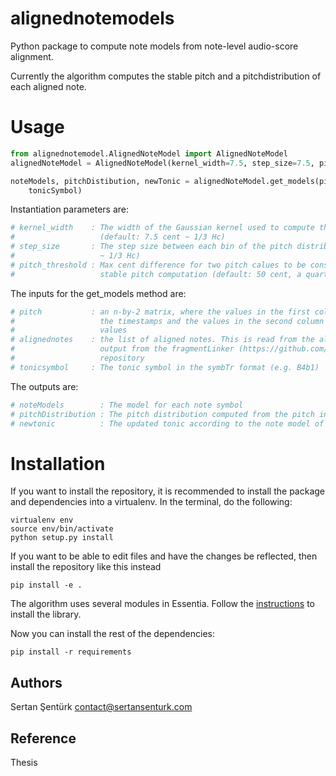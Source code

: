 # alignednotemodels

Python package to compute note models from note-level audio-score alignment.

Currently the algorithm computes the stable pitch and a pitchdistribution of each aligned note.

Usage
=======

```python
from alignednotemodel.AlignedNoteModel import AlignedNoteModel
alignedNoteModel = AlignedNoteModel(kernel_width=7.5, step_size=7.5, pitch_threshold=50)

noteModels, pitchDistibution, newTonic = alignedNoteModel.get_models(pitch, alignednotes,
    tonicSymbol)
```

Instantiation parameters are:
```python
# kernel_width    : The width of the Gaussian kernel used to compute the pitch distribution 
#                   (default: 7.5 cent ~ 1/3 Hc)
# step_size       : The step size between each bin of the pitch distribution (default: 7.5 cent 
#                   ~ 1/3 Hc)
# pitch_threshold : Max cent difference for two pitch calues to be considered close. Used in
#                   stable pitch computation (default: 50 cent, a quarter tone)
```

The inputs for the get_models method are:
```python
# pitch 		  :	an n-by-2 matrix, where the values in the first column are 
#					the timestamps and the values in the second column are frequency 
#					values
# alignednotes	  :	the list of aligned notes. This is read from the alignedNotes.json 
#					output from the fragmentLinker (https://github.com/sertansenturk/fragmentLinker) 
#                   repository 
# tonicsymbol	  : The tonic symbol in the symbTr format (e.g. B4b1)
```

The outputs are:
```python
# noteModels        : The model for each note symbol
# pitchDistribution	: The pitch distribution computed from the pitch input
# newtonic		    : The updated tonic according to the note model of the tonic symbol
```

Installation
============

If you want to install the repository, it is recommended to install the package and dependencies into a virtualenv. In the terminal, do the following:

    virtualenv env
    source env/bin/activate
    python setup.py install

If you want to be able to edit files and have the changes be reflected, then
install the repository like this instead

    pip install -e .

The algorithm uses several modules in Essentia. Follow the [instructions](essentia.upf.edu/documentation/installing.html) to install the library.

Now you can install the rest of the dependencies:

    pip install -r requirements

Authors
-------
Sertan Şentürk
contact@sertansenturk.com

Reference
-------
Thesis
